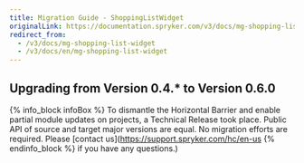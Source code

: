 ```yaml
---
title: Migration Guide - ShoppingListWidget
originalLink: https://documentation.spryker.com/v3/docs/mg-shopping-list-widget
redirect_from:
  - /v3/docs/mg-shopping-list-widget
  - /v3/docs/en/mg-shopping-list-widget
---
```


## Upgrading from Version 0.4.* to Version 0.6.0

{% info_block infoBox %}
To dismantle the Horizontal Barrier and enable partial module updates on projects, a Technical Release took place. Public API of source and target major versions are equal. No migration efforts are required. Please [contact us](https://support.spryker.com/hc/en-us
{% endinfo_block %} if you have any questions.)
